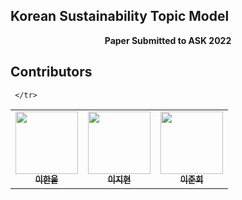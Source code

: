 ## Korean Sustainability Topic Model

<p align = 'center'>
  <b>Paper Submitted to ASK 2022</b>
</p>

## Contributors

<table>
  <tr>
      <td align="center"><a href="https://github.com/h-albert-lee"><img src="https://avatars.githubusercontent.com/u/88315152?v=4" width="100" height="100"><br /><sub><b>이한울</b></sub></td>
      <td align="center"><a href="https://github.com/jirong0711"><img src="https://avatars.githubusercontent.com/u/54230911?v=4" width="100" height="100"><br /><sub><b>이지현</b></sub></td> 
      <td align="center"><a href="https://github.com/waspjjun2"><img src="https://avatars.githubusercontent.com/u/88758317?v=4" width="100" height="100"><br /><sub><b>이준희</b></sub></td>
     
     </tr>
</table>
